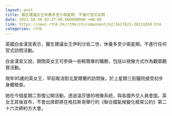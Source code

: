 ```yaml
---
layout: post
title: 醫生建議女王休養多至少兩星期　不進行官式訪問
date: 2021-10-30 03:37:09.000000000 +08:00
link: https://news.rthk.hk/rthk/ch/component/k2/1617623-20211030.htm
categories: rthk
---
```


英國白金漢宮表示，醫生建議女王伊利沙伯二世，休養多至少兩星期，不進行任何官式訪問活動。

白金漢宮又說，期間英女王可參與一些較簡單的職務，包括以視像方式作為觀眾觀賞活動。

現年95歲的英女王，早前取消對北愛爾蘭的訪問後，於上星期三到醫院接受初步身體檢查。

她在今個星期二恢復公開活動，透過溫莎堡的視像系統，與各國外交人員會面。英女王其後宣布，不會出席即將在格拉斯哥舉行的《聯合國氣候變化框架公約》第二十六次締約方大會。
